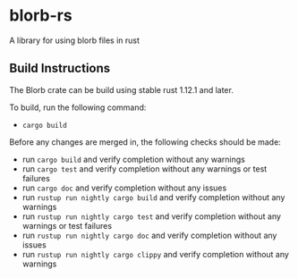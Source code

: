 # blorb-rs
A library for using blorb files in rust

## Build Instructions
The Blorb crate can be build using stable rust 1.12.1 and later.

To build, run the following command:
* `cargo build`

Before any changes are merged in, the following checks should be made:
* run `cargo build` and verify completion without any warnings
* run `cargo test` and verify completion without any warnings or test failures
* run `cargo doc` and verify completion without any issues
* run `rustup run nightly cargo build` and verify completion without any warnings
* run `rustup run nightly cargo test` and verify completion without any warnings or test failures
* run `rustup run nightly cargo doc` and verify completion without any issues
* run `rustup run nightly cargo clippy` and verify completion without any warnings
